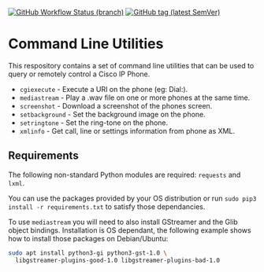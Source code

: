 [![GitHub Workflow Status (branch)](https://img.shields.io/github/workflow/status/usecallmanagernz/commands/python%20lint/master?label=python%20lint)](https://github.com/usecallmanagernz/commands/actions/workflows/pylint.yml) [![GitHub tag (latest SemVer)](https://img.shields.io/github/v/tag/usecallmanagernz/commands?color=blue&label=version&sort=semver)](https://github.com/usecallmanagernz/commands/releases)

# Command Line Utilities

This respository contains a set of command line utilities that 
can be used to query or remotely control a Cisco IP Phone.

* `cgiexecute` - Execute a URI on the phone (eg: Dial:).
* `mediastream` - Play a .wav file on one or more phones at the same time.
* `screenshot` - Download a screenshot of the phones screen.
* `setbackground` - Set the background image on the phone.
* `setringtone` - Set the ring-tone on the phone.
* `xmlinfo` - Get call, line or settings information from phone as XML.

## Requirements

The following non-standard Python modules are required: `requests` and `lxml`.

You can use the packages provided by your OS distribution or run
`sudo pip3 install -r requirements.txt` to satisfy those dependancies.

To use `mediastream` you will need to also install GStreamer and the Glib
object bindings. Installation is OS dependant, the following example shows how
to install those packages on Debian/Ubuntu:

```sh
sudo apt install python3-gi python3-gst-1.0 \
  libgstreamer-plugins-good-1.0 libgstreamer-plugins-bad-1.0
```
